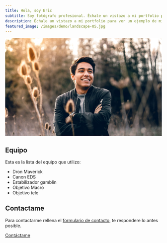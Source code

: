 ```yaml
---
title: Hola, soy Eric
subtitle: Soy fotógrafo profesional. Échale un vistazo a mi portfolio para ver un ejemplo de mis fotografias.
description: Échale un vistazo a mi portfolio para ver un ejemplo de mis fotografias.
featured_image: /images/demo/landscape-05.jpg
---
```


![](/images/demo/landscape-05.jpg)

## Equipo

Esta es la lista del equipo que utilizo:

* Dron Maverick
* Canon EDS
* Estabilizador gamblin
* Objetivo Macro
* Objetivo tele

## Contactame

Para contactarme rellena el [formulario de contacto](contact), te respondere lo antes posible.

<a href="contact" class="button button--large">Contáctame</a>